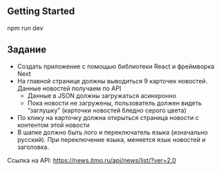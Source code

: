 ## Getting Started

npm run dev

## Задание

- Создать приложение с помощью библиотеки React и фреймворка Next
- На главной странице должны выводиться 9 карточек новостей. Данные новостей получаем по API
  -  Данные в JSON должны загружаться асинхронно
  -  Пока новости не загружены, пользователь должен видеть “заглушку” (карточки новостей бледно серого цвета)
- По клику на карточку должна открыться страница новости с контентом этой новости
- В шапке должно быть лого и переключатель языка (изначально русский). При переключение языка, меняется язык новостей и заголовка.

Ссылка на API: https://news.itmo.ru/api/news/list/?ver=2.0
